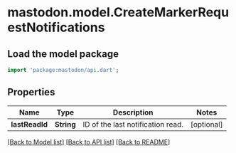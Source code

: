 # mastodon.model.CreateMarkerRequestNotifications

## Load the model package
```dart
import 'package:mastodon/api.dart';
```

## Properties
Name | Type | Description | Notes
------------ | ------------- | ------------- | -------------
**lastReadId** | **String** | ID of the last notification read. | [optional] 

[[Back to Model list]](../README.md#documentation-for-models) [[Back to API list]](../README.md#documentation-for-api-endpoints) [[Back to README]](../README.md)


